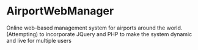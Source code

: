 # AirportWebManager
Online web-based management system for airports around the world. (Attempting) to incorporate JQuery and PHP to make the system dynamic and live for multiple users
